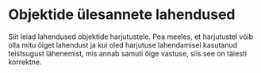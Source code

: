 # Objektide ülesannete lahendused

Siit leiad lahendused objektide harjutustele. Pea meeles, et harjutustel võib olla mitu õiget lahendust ja kui oled harjutuse lahendamisel kasutanud teistsugust lähenemist, mis annab samuti õige vastuse, siis see on täiesti korrektne.
